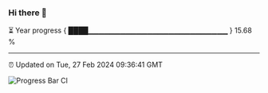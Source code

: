 ### Hi there 👋

⏳ Year progress { ████▁▁▁▁▁▁▁▁▁▁▁▁▁▁▁▁▁▁▁▁▁▁▁▁▁▁ } 15.68 %

---

⏰ Updated on Tue, 27 Feb 2024 09:36:41 GMT

![Progress Bar CI](https://github.com/IshwaranRudhara/GIT-ACTION/workflows/Progress%20Bar%20CI/badge.svg)
